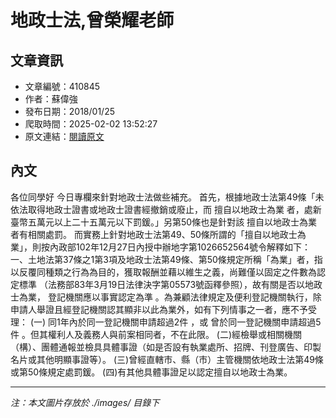 # 地政士法,曾榮耀老師

## 文章資訊
- 文章編號：410845
- 作者：蘇偉強
- 發布日期：2018/01/25
- 爬取時間：2025-02-02 13:52:27
- 原文連結：[閱讀原文](https://real-estate.get.com.tw/Columns/detail.aspx?no=410845)

## 內文
各位同學好
今日專欄來針對地政士法做些補充。
首先，根據地政士法第49條「未依法取得地政士證書或地政士證書經撤銷或廢止，而
擅自以地政士為業
者，處新臺幣五萬元以上二十五萬元以下罰鍰。」另第50條也是針對該
擅自以地政士為業
者有相關處罰。
而實務上針對地政士法第49、50條所謂的「擅自以地政士為業」，則按內政部102年12月27日內授中辦地字第1026652564號令解釋如下：
一、土地法第37條之1第3項及地政士法第49條、第50條規定所稱「為業」者，指
以反覆同種類之行為為目的，獲取報酬並藉以維生之義，尚難僅以固定之件數為認定標準
（法務部83年3月19日法律決字第05573號函釋參照），故有關是否以地政士為業，
登記機關應以事實認定為準
。為兼顧法律規定及便利登記機關執行，除申請人舉證且經登記機關認其顯非以此為業外，如有下列情事之一者，應不予受理：
(一)
同1年內於同一登記機關申請超過2件
，或
曾於同一登記機關申請超過5件
。但其權利人及義務人與前案相同者，不在此限。
(二)經檢舉或相關機關（構）、團體通報並檢具具體事證（如是否設有執業處所、招牌、刊登廣告、印製名片或其他明顯事證等）。
(三)曾經直轄市、縣（市）主管機關依地政士法第49條或第50條規定處罰鍰。
(四)有其他具體事證足以認定擅自以地政士為業。

---
*注：本文圖片存放於 ./images/ 目錄下*
